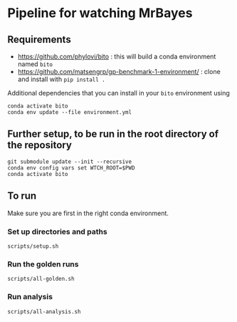 # Pipeline for watching MrBayes

## Requirements

* https://github.com/phylovi/bito : this will build a conda environment named `bito`
* https://github.com/matsengrp/gp-benchmark-1-environment/ : clone and install with `pip install .`

Additional dependencies that you can install in your `bito` environment using

    conda activate bito
    conda env update --file environment.yml

## Further setup, to be run in the root directory of the repository

    git submodule update --init --recursive
    conda env config vars set WTCH_ROOT=$PWD
    conda activate bito


## To run

Make sure you are first in the right conda environment.

### Set up directories and paths

    scripts/setup.sh

### Run the golden runs

    scripts/all-golden.sh

### Run analysis

    scripts/all-analysis.sh
